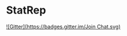 # StatRep
[![Gitter](https://badges.gitter.im/Join Chat.svg)](https://gitter.im/tiarno/StatRep?utm_source=badge&utm_medium=badge&utm_campaign=pr-badge&utm_content=badge)